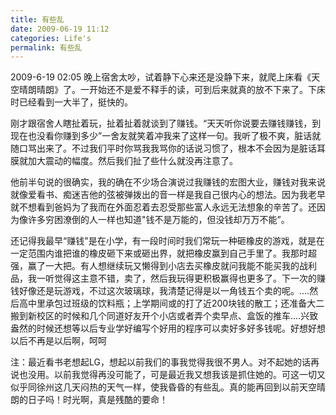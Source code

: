 ```yaml
---
title: 有些乱
date: 2009-06-19 11:12
categories: Life's
permalink: 有些乱
---
```


2009-6-19 02:05
晚上宿舍太吵，试着静下心来还是没静下来，就爬上床看《天空晴朗晴朗》了。一开始还不是爱不释手的读，可到后来就真的放不下来了。下床时已经看到一大半了，挺快的。

刚才跟宿舍人瞎扯着玩，扯着扯着就谈到了赚钱。“天天听你说要去赚钱赚钱，到现在也没看你赚到多少”一舍友就笑着冲我来了这样一句。我听了极不爽，脏话就随口骂出来了。不过我们平时你骂我我骂你的话说习惯了，根本不会因为是脏话耳膜就加大震动的幅度。然后我们扯了些什么就没再注意了。

他前半句说的很确实，我的确在不少场合演说过我赚钱的宏图大业，赚钱对我来说就像爱看书、痴迷吉他的弦被弹拨出的音一样是我自己很内心的想法。因为我老早就不想看到爸妈为了我而在外面忍着去忍受那些富人永远无法想象的辛苦了。还因为像许多穷困潦倒的人一样也知道"钱不是万能的，但没钱却万万不能”。

还记得我最早“赚钱"是在小学，有一段时间时我们常玩一种砸橡皮的游戏，就是在一定范围内谁把谁的橡皮砸下来或砸出界，就把橡皮赢到自己手里了。我那时超强，赢了一大把。有人想继续玩又懒得到小店去买橡皮就问我能不能买我的战利品，我一听觉得这主意不错，卖了，然后我玩得更积极赢得也更多了。下一次的赚钱好像还是玩游戏，不过这次玻璃球，我清楚记得是以一角钱五个卖的呢。....然后高中里承包过班级的饮料瓶；上学期间或的打了近200块钱的散工；还准备大二搬到新校区的时候和几个同道好友开个小店或者弄个卖早点、盒饭的推车....兴致盎然的时候还想等以后专业学好编写个好用的程序可以卖好多好多钱呢。好想好想以后不再是以后啊，呵呵

注：最近看书老想起LG，想起以前我们的事我觉得我很不男人。对不起她的话再说也没用。以前我觉得再没可能了，可是最近我又想我该是抓住她的。可这一切又似乎同徐州这几天闷热的天气一样，使我昏昏的有些乱。真的能再回到以前天空晴朗的日子吗！时光啊，真是残酷的要命！